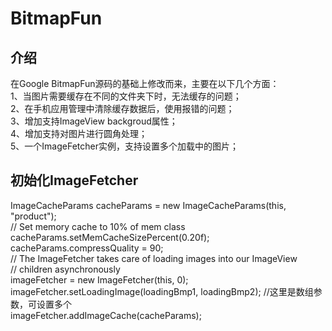 BitmapFun
=========

介绍
----------
在Google BitmapFun源码的基础上修改而来，主要在以下几个方面：<br />
1、当图片需要缓存在不同的文件夹下时，无法缓存的问题；<br />
2、在手机应用管理中清除缓存数据后，使用报错的问题；<br />
3、增加支持ImageView backgroud属性；<br />
4、增加支持对图片进行圆角处理；<br />
5、一个ImageFetcher实例，支持设置多个加载中的图片；<br />

初始化ImageFetcher
----------
ImageCacheParams cacheParams = new ImageCacheParams(this, "product");<br />
// Set memory cache to 10% of mem class<br />
cacheParams.setMemCacheSizePercent(0.20f);<br />
cacheParams.compressQuality = 90;<br />
// The ImageFetcher takes care of loading images into our ImageView<br />
// children asynchronously<br />
imageFetcher = new ImageFetcher(this, 0);<br />
imageFetcher.setLoadingImage(loadingBmp1, loadingBmp2); //这里是数组参数，可设置多个<br />
imageFetcher.addImageCache(cacheParams);<br />
